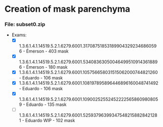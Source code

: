 # Creation of mask parenchyma

### File: subset0.zip
- Exams:
	-	[X] 1.3.6.1.4.1.14519.5.2.1.6279.6001.317087518531899043292346860596 - Émerson - 403 mask
	-	[X] 1.3.6.1.4.1.14519.5.2.1.6279.6001.534083630500464995109143618896 - Émerson - 180 mask
	-	[X] 1.3.6.1.4.1.14519.5.2.1.6279.6001.105756658031515062000744821260 - Eduardo - 106 mask
	-	[X] 1.3.6.1.4.1.14519.5.2.1.6279.6001.108197895896446896160048741492 - Eduardo - 106 mask
	-	[X] 1.3.6.1.4.1.14519.5.2.1.6279.6001.109002525524522225658609808059 - Eduardo - 135 mask 
	-	[ ] 1.3.6.1.4.1.14519.5.2.1.6279.6001.525937963993475482158828421281 - Eduardo WIP - 102 mask  
